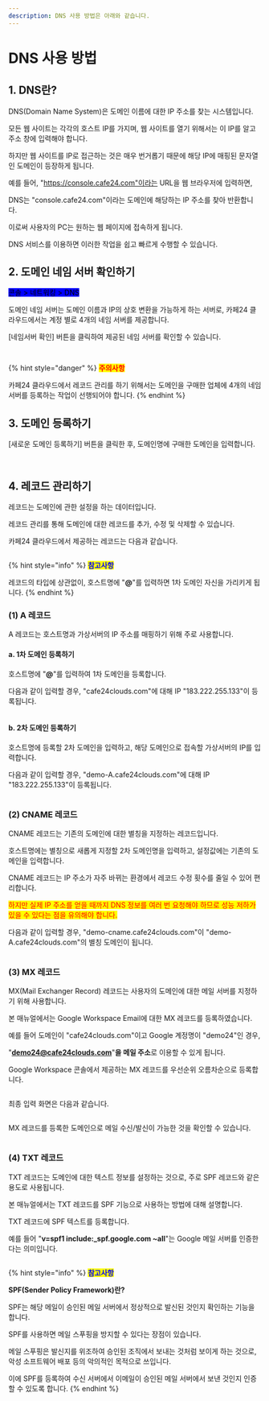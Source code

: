 ```yaml
---
description: DNS 사용 방법은 아래와 같습니다.
---
```


# DNS 사용 방법

## 1. DNS란?

DNS(Domain Name System)은 도메인 이름에 대한 IP 주소를 찾는 시스템입니다.

모든 웹 사이트는 각각의 호스트 IP를 가지며, 웹 사이트를 열기 위해서는 이 IP를 알고 주소 창에 입력해야 합니다.

하지만 웹 사이트를 IP로 접근하는 것은 매우 번거롭기 때문에 해당 IP에 매핑된 문자열인 도메인이 등장하게 됩니다.

예를 들어, "https://console.cafe24.com"이라는 URL을 웹 브라우저에 입력하면,

DNS는 "console.cafe24.com"이라는 도메인에 해당하는 IP 주소를 찾아 반환합니다.

이로써 사용자의 PC는 원하는 웹 페이지에 접속하게 됩니다.

DNS 서비스를 이용하면 이러한 작업을 쉽고 빠르게 수행할 수 있습니다.







## 2. 도메인 네임 서버 확인하기

<mark style="background-color:blue;">콘솔 > 네트워킹 > DNS</mark>

도메인 네임 서버는 도메인 이름과 IP의 상호 변환을 가능하게 하는 서버로, 카페24 클라우드에서는 계정 별로 4개의 네임 서버를 제공합니다.

\[네임서버 확인] 버튼을 클릭하여 제공된 네임 서버를 확인할 수 있습니다.

<div align="left">

<figure><img src="https://filesystem.cafe24.com/hosting/cloud_service/2020/10/23/6d683164075deec25b842b0a32d45ec4_1603421403.jpg" alt=""><figcaption></figcaption></figure>

</div>

<div align="left">

<figure><img src="https://filesystem.cafe24.com/hosting/cloud_service/2020/10/23/0b5dcdd76c45b1ec0aec8e6bcfe1ee96_1603433282.jpg" alt=""><figcaption></figcaption></figure>

</div>

{% hint style="danger" %}
<mark style="color:red;">**주의사항**</mark>

카페24 클라우드에서 레코드 관리를 하기 위해서는 도메인을 구매한 업체에 4개의 네임 서버를 등록하는 작업이 선행되어야 합니다.
{% endhint %}







## 3. 도메인 등록하기

\[새로운 도메인 등록하기] 버튼을 클릭한 후, 도메인명에 구매한 도메인을 입력합니다.

<div align="left">

<figure><img src="https://filesystem.cafe24.com/hosting/cloud_service/2020/10/23/99f7f76308830dedead3bbfb38d8ae34_1603441523.jpg" alt=""><figcaption></figcaption></figure>

</div>

<div align="left">

<figure><img src="https://filesystem.cafe24.com/hosting/cloud_service/2020/10/23/cf314bf03fe94c59ec2aaf1674f23b65_1603441788.jpg" alt=""><figcaption></figcaption></figure>

</div>







## 4. 레코드 관리하기

레코드는 도메인에 관한 설정을 하는 데이터입니다.

레코드 관리를 통해 도메인에 대한 레코드를 추가, 수정 및 삭제할 수 있습니다.

카페24 클라우드에서 제공하는 레코드는 다음과 같습니다.

<div align="left">

<figure><img src="https://filesystem.cafe24.com/hosting/cloud_service/2020/10/23/47ca031f9555adc34dfcb4936473d0b9_1603442523.jpg" alt=""><figcaption></figcaption></figure>

</div>

{% hint style="info" %}
<mark style="color:blue;">**참고사항**</mark>

레코드의 타입에 상관없이, 호스트명에 "**@**"를 입력하면 1차 도메인 자신을 가리키게 됩니다.
{% endhint %}

### (1) A 레코드

A 레코드는 호스트명과 가상서버의 IP 주소를 매핑하기 위해 주로 사용합니다.

#### a. **1차 도메인 등록하기**

호스트명에 "**@**"를 입력하여 1차 도메인을 등록합니다.

다음과 같이 입력할 경우, "cafe24clouds.com"에 대해 IP "183.222.255.133"이 등록됩니다.&#x20;

<div align="left">

<figure><img src="https://filesystem.cafe24.com/hosting/cloud_service/2020/11/12/ec41f1c2ca4f4f21e93c6a8050d1aec0_1605157683.jpg" alt=""><figcaption></figcaption></figure>

</div>



#### b. 2차 도메인 등록하기

호스트명에 등록할 2차 도메인을 입력하고, 해당 도메인으로 접속할 가상서버의 IP를 입력합니다.

다음과 같이 입력할 경우, "demo-A.cafe24clouds.com"에 대해 IP "183.222.255.133"이 등록됩니다.&#x20;

<div align="left">

<figure><img src="https://filesystem.cafe24.com/hosting/cloud_service/2020/10/26/856560ea2644182ef6c4c928206dc6d5_1603647538.jpg" alt=""><figcaption></figcaption></figure>

</div>





### (2) CNAME 레코드

CNAME 레코드는 기존의 도메인에 대한 별칭을 지정하는 레코드입니다.&#x20;

호스트명에는 별칭으로 새롭게 지정할 2차 도메인명을 입력하고, 설정값에는 기존의 도메인을 입력합니다.

CNAME 레코드는 IP 주소가 자주 바뀌는 환경에서 레코드 수정 횟수를 줄일 수 있어 편리합니다.

<mark style="color:red;">하지만 실제 IP 주소를 얻을 때까지 DNS 정보를 여러 번 요청해야 하므로 성능 저하가 있을 수 있다는 점을 유의해야 합니다.</mark>

다음과 같이 입력할 경우, "demo-cname.cafe24clouds.com"이 "demo-A.cafe24clouds.com"의 별칭 도메인이 됩니다.

<div align="left">

<figure><img src="https://filesystem.cafe24.com/hosting/cloud_service/2020/10/26/1f15373697f598c801957707f03820ec_1603646921.jpg" alt=""><figcaption></figcaption></figure>

</div>





### (3) MX 레코드

MX(Mail Exchanger Record) 레코드는 사용자의 도메인에 대한 메일 서버를 지정하기 위해 사용합니다.

본 매뉴얼에서는 Google Workspace Email에 대한 MX 레코드를 등록하였습니다.

예를 들어 도메인이 "cafe24clouds.com"이고 Google 계정명이 "demo24"인 경우,

"**demo24@cafe24clouds.com**"**을 메일 주소**로 이용할 수 있게 됩니다.

Google Workspace 콘솔에서 제공하는 MX 레코드를 우선순위 오름차순으로 등록합니다.

<div align="left">

<figure><img src="https://filesystem.cafe24.com/hosting/cloud_service/2020/11/06/f912c8adb946d36824753a47e62d49a9_1604650333.jpg" alt=""><figcaption></figcaption></figure>

</div>

최종 입력 화면은 다음과 같습니다.

<div align="left">

<figure><img src="https://filesystem.cafe24.com/hosting/cloud_service/2020/11/05/3defd927ac135901920eb00827952fa4_1604536117.jpg" alt=""><figcaption></figcaption></figure>

</div>

MX 레코드를 등록한 도메인으로 메일 수신/발신이 가능한 것을 확인할 수 있습니다.

<div align="left">

<figure><img src="https://filesystem.cafe24.com/hosting/cloud_service/2020/11/06/48b69ec94c8cf4891cf21b4039edf27b_1604649367.jpg" alt=""><figcaption></figcaption></figure>

</div>





### (4) TXT 레코드

TXT 레코드는 도메인에 대한 텍스트 정보를 설정하는 것으로, 주로 SPF 레코드와 같은 용도로 사용됩니다.

본 매뉴얼에서는 TXT 레코드를 SPF 기능으로 사용하는 방법에 대해 설명합니다.

TXT 레코드에 SPF 텍스트를 등록합니다.

예를 들어 "**v=spf1 include:\_spf.google.com \~all**"는 Google 메일 서버를 인증한다는 의미입니다.

<div align="left">

<figure><img src="https://filesystem.cafe24.com/hosting/cloud_service/2020/11/06/6c55a6789855ec5e7496c36848a84206_1604650564.jpg" alt=""><figcaption></figcaption></figure>

</div>

{% hint style="info" %}
<mark style="color:blue;">**참고사항**</mark>

**SPF(Sender Policy Framework)란?**

SPF는 해당 메일이 승인된 메일 서버에서 정상적으로 발신된 것인지 확인하는 기능을 합니다.

SPF를 사용하면 메일 스푸핑을 방지할 수 있다는 장점이 있습니다.

메일 스푸핑은 발신지를 위조하여 승인된 조직에서 보내는 것처럼 보이게 하는 것으로, 악성 소프트웨어 배포 등의 악의적인 목적으로 쓰입니다.

이에 SPF를 등록하여 수신 서버에서 이메일이 승인된 메일 서버에서 보낸 것인지 인증할 수 있도록 합니다.
{% endhint %}
